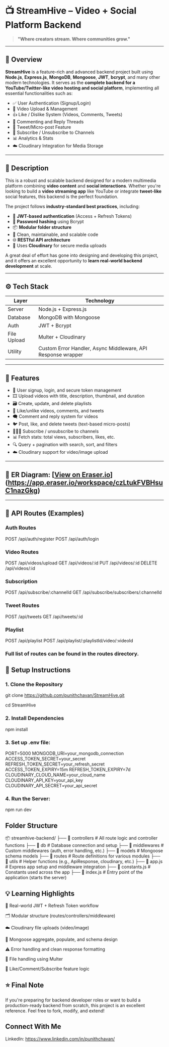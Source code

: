 # 📺 StreamHive – Video + Social Platform Backend

> **"Where creators stream. Where communities grow."**

---

## 📌 Overview
**StreamHive** is a feature-rich and advanced backend project built using **Node.js**, **Express.js**, **MongoDB**, **Mongoose**, **JWT**, **bcrypt**, and many other modern technologies. It serves as the **complete backend for a YouTube/Twitter-like video hosting and social platform**, implementing all essential functionalities such as:
- ✅ User Authentication (Signup/Login)
- 🎥 Video Upload & Management
- 👍 Like / Dislike System (Videos, Comments, Tweets)
- 💬 Commenting and Reply Threads
- 📣 Tweet/Micro-post Feature
- 🔔 Subscribe / Unsubscribe to Channels
- 📊 Analytics & Stats
- ☁️ Cloudinary Integration for Media Storage
  
---

## 🚀 Description

This is a robust and scalable backend designed for a modern multimedia platform combining **video content** and **social interactions**. Whether you're looking to build a **video streaming app** like YouTube or integrate **tweet-like** social features, this backend is the perfect foundation.

The project follows **industry-standard best practices**, including:

- 🔐 **JWT-based authentication** (Access + Refresh Tokens)
- 🧂 **Password hashing** using Bcrypt
- 📦 **Modular folder structure**
- 🧼 Clean, maintainable, and scalable code
- 🌐 **RESTful API architecture**
- 📁 Uses **Cloudinary** for secure media uploads

A great deal of effort has gone into designing and developing this project, and it offers an excellent opportunity to **learn real-world backend development** at scale.

---

## ⚙️ Tech Stack

| Layer       | Technology |
|-------------|------------|
| Server      | Node.js + Express.js |
| Database    | MongoDB with Mongoose |
| Auth        | JWT + Bcrypt |
| File Upload | Multer + Cloudinary |
| Utility     | Custom Error Handler, Async Middleware, API Response wrapper |

---

## 🧩 Features

- 🔑 User signup, login, and secure token management
- 🎞️ Upload videos with title, description, thumbnail, and duration
- 🗃️ Create, update, and delete playlists
- 🔄 Like/unlike videos, comments, and tweets
- 🗨️ Comment and reply system for videos
- 🐦 Post, like, and delete tweets (text-based micro-posts)
- 🧑‍🤝‍🧑 Subscribe / unsubscribe to channels
- 📊 Fetch stats: total views, subscribers, likes, etc.
- 🔍 Query + pagination with search, sort, and filters
- ☁️ Cloudinary support for video/image upload

---

## 📸 ER Diagram: [[View on Eraser.io](https://app.eraser.io/workspace/YtPqZ1VogxGy1jzIDkzj)](https://app.eraser.io/workspace/czLtukFVBHsuC1nazGkg)



---

## 🔐 API Routes (Examples)

### Auth Routes
POST   /api/auth/register
POST   /api/auth/login

### Video Routes
POST   /api/videos/upload
GET    /api/videos/:id
PUT    /api/videos/:id
DELETE /api/videos/:id

### Subscription
POST   /api/subscribe/:channelId
GET    /api/subscribe/subscribers/:channelId

### Tweet Routes
POST   /api/tweets
GET    /api/tweets/:id

### Playlist
POST   /api/playlist
POST   /api/playlist/:playlistId/video/:videoId

### Full list of routes can be found in the routes directory.

## 🔧 Setup Instructions

### 1. Clone the Repository

git clone https://github.com/punithchavan/StreamHive.git

cd StreamHive

### 2. Install Dependencies

npm install

### 3. Set up .env file:

PORT=5000
MONGODB_URI=your_mongodb_connection
ACCESS_TOKEN_SECRET=your_secret
REFRESH_TOKEN_SECRET=your_refresh_secret
ACCESS_TOKEN_EXPIRY=15m
REFRESH_TOKEN_EXPIRY=7d
CLOUDINARY_CLOUD_NAME=your_cloud_name
CLOUDINARY_API_KEY=your_api_key
CLOUDINARY_API_SECRET=your_api_secret

### 4. Run the Server:
npm run dev

## Folder Structure

📦 streamhive-backend/
├── 📁 controllers       # All route logic and controller functions
├── 📁 db                # Database connection and setup
├── 📁 middlewares       # Custom middlewares (auth, error handling, etc.)
├── 📁 models            # Mongoose schema models
├── 📁 routes            # Route definitions for various modules
├── 📁 utils             # Helper functions (e.g., ApiResponse, cloudinary, etc.)
├── 📄 app.js            # Express app setup and middleware integration
├── 📄 constants.js      # Constants used across the app
├── 📄 index.js          # Entry point of the application (starts the server)

## 💡 Learning Highlights

🔐 Real-world JWT + Refresh Token workflow

🗂️ Modular structure (routes/controllers/middleware)

☁️ Cloudinary file uploads (video/image)

🧠 Mongoose aggregate, populate, and schema design

⚠️ Error handling and clean response formatting

📁 File handling using Multer

🔄 Like/Comment/Subscribe feature logic

## ⭐ Final Note

If you're preparing for backend developer roles or want to build a production-ready backend from scratch, this project is an excellent reference. Feel free to fork, modify, and extend!

## Connect With Me

LinkedIn: https://www.linkedin.com/in/punithchavan/

